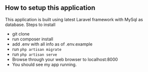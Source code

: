 

## How to setup this application

This application is built using latest Laravel framework with MySql as database.
Steps to install
 - git clone <repo>
 - run composer install
 - add .env with all info as of .env.example
 - run `php artisan migrate`
 - run `php artisan serve`
 - Browse through your web browser to localhost:8000
 - You should see my app running.
 
